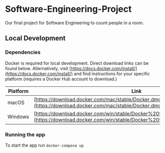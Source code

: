 # Software-Engineering-Project
Our final project for Software Engineering to count people in a room.

## Local Development
### Dependencies
Docker is required for local development. Direct download links can be found below. Alternatively, visit [https://docs.docker.com/install/](https://docs.docker.com/install/) and find instructions for your specific platform (requires a Docker Hub account to download.)

Platform | Link
-------- | ----
macOS    | [https://download.docker.com/mac/stable/Docker.dmg](https://download.docker.com/mac/stable/Docker.dmg)
Windows  | [https://download.docker.com/win/stable/Docker%20for%20Windows%20Installer.exe](https://download.docker.com/win/stable/Docker%20for%20Windows%20Installer.exe)

### Running the app
To start the app run `docker-compose up`